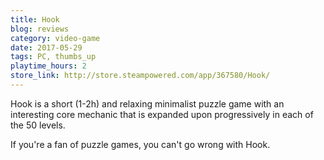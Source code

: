 ```yaml
---
title: Hook 
blog: reviews
category: video-game
date: 2017-05-29
tags: PC, thumbs_up
playtime_hours: 2
store_link: http://store.steampowered.com/app/367580/Hook/
---
```

Hook is a short (1-2h) and relaxing minimalist puzzle game with an interesting core mechanic that is expanded upon progressively in each of the 50 levels.

If you're a fan of puzzle games, you can't go wrong with Hook.
